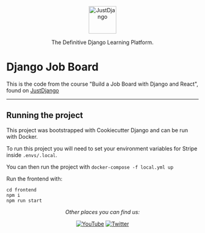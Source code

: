 <p align="center">
  <p align="center">
    <a href="https://justdjango.com/?utm_source=github&utm_medium=logo" target="_blank">
      <img src="https://assets.justdjango.com/static/branding/logo.svg" alt="JustDjango" height="72">
    </a>
  </p>
  <p align="center">
    The Definitive Django Learning Platform.
  </p>
</p>

# Django Job Board

This is the code from the course "Build a Job Board with Django and React", found on [JustDjango](https://learn.justdjango.com/roadmaps/django-advanced)

---

## Running the project

This project was bootstrapped with Cookiecutter Django and can be run with Docker.

To run this project you will need to set your environment variables for Stripe inside `.envs/.local`.

You can then run the project with `docker-compose -f local.yml up`

Run the frontend with:

```
cd frontend
npm i
npm run start
```


<div align="center">

<i>Other places you can find us:</i><br>

<a href="https://www.youtube.com/channel/UCRM1gWNTDx0SHIqUJygD-kQ" target="_blank"><img src="https://img.shields.io/badge/YouTube-%23E4405F.svg?&style=flat-square&logo=youtube&logoColor=white" alt="YouTube"></a>
<a href="https://www.twitter.com/justdjangocode" target="_blank"><img src="https://img.shields.io/badge/Twitter-%231877F2.svg?&style=flat-square&logo=twitter&logoColor=white" alt="Twitter"></a>

</div>

